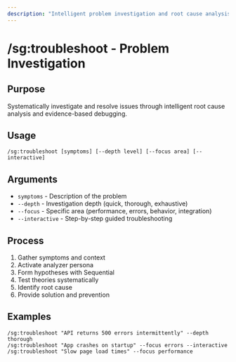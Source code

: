 ```yaml
---
description: "Intelligent problem investigation and root cause analysis"
---
```


# /sg:troubleshoot - Problem Investigation

## Purpose
Systematically investigate and resolve issues through intelligent root cause analysis and evidence-based debugging.

## Usage
```
/sg:troubleshoot [symptoms] [--depth level] [--focus area] [--interactive]
```

## Arguments
- `symptoms` - Description of the problem
- `--depth` - Investigation depth (quick, thorough, exhaustive)
- `--focus` - Specific area (performance, errors, behavior, integration)
- `--interactive` - Step-by-step guided troubleshooting

## Process
1. Gather symptoms and context
2. Activate analyzer persona
3. Form hypotheses with Sequential
4. Test theories systematically
5. Identify root cause
6. Provide solution and prevention

## Examples
```
/sg:troubleshoot "API returns 500 errors intermittently" --depth thorough
/sg:troubleshoot "App crashes on startup" --focus errors --interactive
/sg:troubleshoot "Slow page load times" --focus performance
```